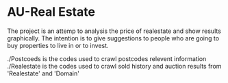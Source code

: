 # AU-Real Estate
The project is an attemp to analysis the price of realestate and show results graphically. The intention is to give suggestions to people who are going to buy properties to live in or to invest. 

./Postcoeds is the codes used to crawl postcodes relevent information
./Realestate is the codes used to crawl sold history and auction results from 'Realestate' and 'Domain'

